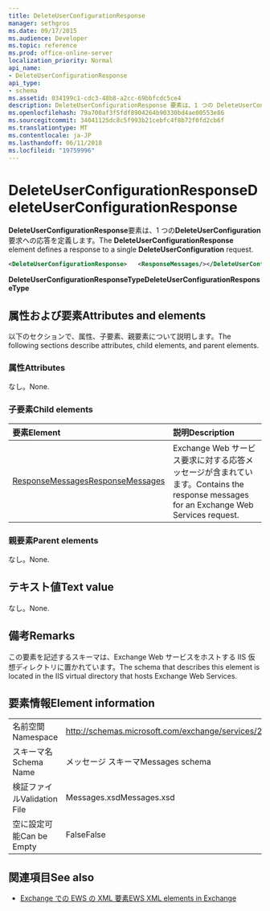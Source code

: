 ```yaml
---
title: DeleteUserConfigurationResponse
manager: sethgros
ms.date: 09/17/2015
ms.audience: Developer
ms.topic: reference
ms.prod: office-online-server
localization_priority: Normal
api_name:
- DeleteUserConfigurationResponse
api_type:
- schema
ms.assetid: 034199c1-cdc3-48b8-a2cc-69bbfcdc5ce4
description: DeleteUserConfigurationResponse 要素は、1 つの DeleteUserConfiguration 要求への応答を定義します。
ms.openlocfilehash: 79a700af3f5fdf8904264b90330bd4ae00553e86
ms.sourcegitcommit: 34041125dc8c5f993b21cebfc4f8b72f0fd2cb6f
ms.translationtype: MT
ms.contentlocale: ja-JP
ms.lasthandoff: 06/11/2018
ms.locfileid: "19759996"
---
```

# <a name="deleteuserconfigurationresponse"></a><span data-ttu-id="c186a-103">DeleteUserConfigurationResponse</span><span class="sxs-lookup"><span data-stu-id="c186a-103">DeleteUserConfigurationResponse</span></span>

<span data-ttu-id="c186a-104">**DeleteUserConfigurationResponse**要素は、1 つの**DeleteUserConfiguration**要求への応答を定義します。</span><span class="sxs-lookup"><span data-stu-id="c186a-104">The **DeleteUserConfigurationResponse** element defines a response to a single **DeleteUserConfiguration** request.</span></span> 
  
```xml
<DeleteUserConfigurationResponse>   <ResponseMessages/></DeleteUserConfigurationResponse>
```

 <span data-ttu-id="c186a-105">**DeleteUserConfigurationResponseType**</span><span class="sxs-lookup"><span data-stu-id="c186a-105">**DeleteUserConfigurationResponseType**</span></span>
## <a name="attributes-and-elements"></a><span data-ttu-id="c186a-106">属性および要素</span><span class="sxs-lookup"><span data-stu-id="c186a-106">Attributes and elements</span></span>

<span data-ttu-id="c186a-107">以下のセクションで、属性、子要素、親要素について説明します。</span><span class="sxs-lookup"><span data-stu-id="c186a-107">The following sections describe attributes, child elements, and parent elements.</span></span>
  
### <a name="attributes"></a><span data-ttu-id="c186a-108">属性</span><span class="sxs-lookup"><span data-stu-id="c186a-108">Attributes</span></span>

<span data-ttu-id="c186a-109">なし。</span><span class="sxs-lookup"><span data-stu-id="c186a-109">None.</span></span>
  
### <a name="child-elements"></a><span data-ttu-id="c186a-110">子要素</span><span class="sxs-lookup"><span data-stu-id="c186a-110">Child elements</span></span>

|<span data-ttu-id="c186a-111">**要素**</span><span class="sxs-lookup"><span data-stu-id="c186a-111">**Element**</span></span>|<span data-ttu-id="c186a-112">**説明**</span><span class="sxs-lookup"><span data-stu-id="c186a-112">**Description**</span></span>|
|:-----|:-----|
|[<span data-ttu-id="c186a-113">ResponseMessages</span><span class="sxs-lookup"><span data-stu-id="c186a-113">ResponseMessages</span></span>](responsemessages.md) <br/> |<span data-ttu-id="c186a-114">Exchange Web サービス要求に対する応答メッセージが含まれています。</span><span class="sxs-lookup"><span data-stu-id="c186a-114">Contains the response messages for an Exchange Web Services request.</span></span>  <br/> |
   
### <a name="parent-elements"></a><span data-ttu-id="c186a-115">親要素</span><span class="sxs-lookup"><span data-stu-id="c186a-115">Parent elements</span></span>

<span data-ttu-id="c186a-116">なし。</span><span class="sxs-lookup"><span data-stu-id="c186a-116">None.</span></span>
  
## <a name="text-value"></a><span data-ttu-id="c186a-117">テキスト値</span><span class="sxs-lookup"><span data-stu-id="c186a-117">Text value</span></span>

<span data-ttu-id="c186a-118">なし。</span><span class="sxs-lookup"><span data-stu-id="c186a-118">None.</span></span>
  
## <a name="remarks"></a><span data-ttu-id="c186a-119">備考</span><span class="sxs-lookup"><span data-stu-id="c186a-119">Remarks</span></span>

<span data-ttu-id="c186a-120">この要素を記述するスキーマは、Exchange Web サービスをホストする IIS 仮想ディレクトリに置かれています。</span><span class="sxs-lookup"><span data-stu-id="c186a-120">The schema that describes this element is located in the IIS virtual directory that hosts Exchange Web Services.</span></span>
  
## <a name="element-information"></a><span data-ttu-id="c186a-121">要素情報</span><span class="sxs-lookup"><span data-stu-id="c186a-121">Element information</span></span>

|||
|:-----|:-----|
|<span data-ttu-id="c186a-122">名前空間</span><span class="sxs-lookup"><span data-stu-id="c186a-122">Namespace</span></span>  <br/> |http://schemas.microsoft.com/exchange/services/2006/messages  <br/> |
|<span data-ttu-id="c186a-123">スキーマ名</span><span class="sxs-lookup"><span data-stu-id="c186a-123">Schema Name</span></span>  <br/> |<span data-ttu-id="c186a-124">メッセージ スキーマ</span><span class="sxs-lookup"><span data-stu-id="c186a-124">Messages schema</span></span>  <br/> |
|<span data-ttu-id="c186a-125">検証ファイル</span><span class="sxs-lookup"><span data-stu-id="c186a-125">Validation File</span></span>  <br/> |<span data-ttu-id="c186a-126">Messages.xsd</span><span class="sxs-lookup"><span data-stu-id="c186a-126">Messages.xsd</span></span>  <br/> |
|<span data-ttu-id="c186a-127">空に設定可能</span><span class="sxs-lookup"><span data-stu-id="c186a-127">Can be Empty</span></span>  <br/> |<span data-ttu-id="c186a-128">False</span><span class="sxs-lookup"><span data-stu-id="c186a-128">False</span></span>  <br/> |
   
## <a name="see-also"></a><span data-ttu-id="c186a-129">関連項目</span><span class="sxs-lookup"><span data-stu-id="c186a-129">See also</span></span>

- [<span data-ttu-id="c186a-130">Exchange での EWS の XML 要素</span><span class="sxs-lookup"><span data-stu-id="c186a-130">EWS XML elements in Exchange</span></span>](ews-xml-elements-in-exchange.md)

